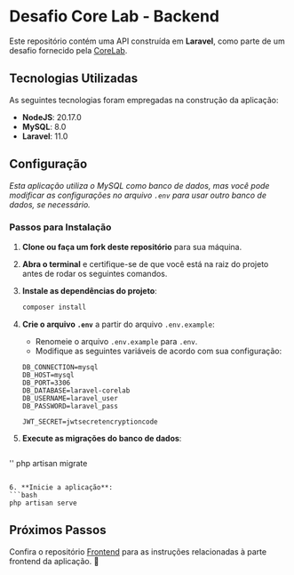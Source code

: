 # Desafio Core Lab - Backend

Este repositório contém uma API construída em **Laravel**, como parte de um desafio fornecido pela [CoreLab](https://www.corelab.com.br/pt).

## Tecnologias Utilizadas

As seguintes tecnologias foram empregadas na construção da aplicação:

- **NodeJS**: 20.17.0
- **MySQL**: 8.0
- **Laravel**: 11.0

## Configuração

*Esta aplicação utiliza o MySQL como banco de dados, mas você pode modificar as configurações no arquivo `.env` para usar outro banco de dados, se necessário.*

### Passos para Instalação

1. **Clone ou faça um fork deste repositório** para sua máquina.
   
2. **Abra o terminal** e certifique-se de que você está na raiz do projeto antes de rodar os seguintes comandos.

3. **Instale as dependências do projeto**:
   ```bash
   composer install
   ```

4. **Crie o arquivo `.env`** a partir do arquivo `.env.example`:
   - Renomeie o arquivo `.env.example` para `.env`.
   - Modifique as seguintes variáveis de acordo com sua configuração:

   ```env
   DB_CONNECTION=mysql
   DB_HOST=mysql
   DB_PORT=3306
   DB_DATABASE=laravel-corelab
   DB_USERNAME=laravel_user
   DB_PASSWORD=laravel_pass

   JWT_SECRET=jwtsecretencryptioncode
   ```

5. **Execute as migrações do banco de dados**:
   ```bash
''   php artisan migrate
   ```

6. **Inicie a aplicação**:
   ```bash
   php artisan serve
   ```

## Próximos Passos

Confira o repositório [Frontend](https://github.com/caio-ferreira-dev/corelab-challenge-web-app-php) para as instruções relacionadas à parte frontend da aplicação. 🚀
